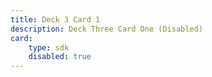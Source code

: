 ```yaml
---
title: Deck 3 Card 1
description: Deck Three Card One (Disabled)
card:
    type: sdk
    disabled: true
---
```

